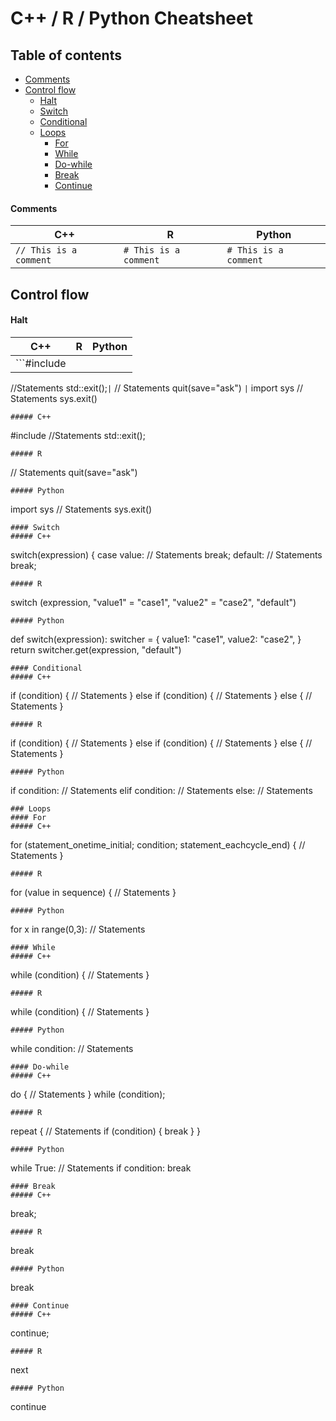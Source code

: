 # C++ / R / Python Cheatsheet
## Table of contents
- [Comments](#comments)
- [Control flow](#control-flow)
  * [Halt](#halt)
  * [Switch](#switch)
  * [Conditional](#conditional)
  * [Loops](#loops)
    + [For](#for)
    + [While](#while)
    + [Do-while](#do-while)
    + [Break](#break)
    + [Continue](#continue)
#### Comments

| C++ | R | Python |
| ------------- | ------------- | ------------- |
| ```// This is a comment```  | ```# This is a comment```  | ```# This is a comment```  |
## Control flow
#### Halt

| C++ | R | Python |
| ------------- | ------------- | ------------- |
| ```#include <cstdlib>
//Statements
std::exit();``` | ```
// Statements
quit(save="ask")
``` | ```
import sys
// Statements
sys.exit()
``` |
##### C++
```
#include <cstdlib>
//Statements
std::exit();
```
##### R
```
// Statements
quit(save="ask")
```
##### Python
```
import sys
// Statements
sys.exit()
```
#### Switch
##### C++
```
switch(expression) {
  case value:
    // Statements
    break;
  default:
    // Statements
    break;
```
##### R
```
switch (expression,
        "value1" = "case1",
        "value2" = "case2",
        "default")
        
```
##### Python
```
def switch(expression): 
    switcher = { 
        value1: "case1", 
        value2: "case2", 
    } 
    return switcher.get(expression, "default") 
```
#### Conditional
##### C++
```
if (condition) {
  // Statements
}
else if (condition) {
  // Statements
}
else {
  // Statements
}
```
##### R
```
if (condition) {
  // Statements
} else if (condition) {
  // Statements
} else {
  // Statements
}
```
##### Python
```
if condition:
  // Statements
elif condition:
  // Statements
else:
  // Statements
```
### Loops
#### For
##### C++
```
for (statement_onetime_initial; condition; statement_eachcycle_end) {
  // Statements
}
```
##### R
```
for (value in sequence) {
  // Statements
}
```
##### Python
```
for x in range(0,3):
  // Statements
```
#### While
##### C++
```
while (condition) {
  // Statements
}
```
##### R
```
while (condition) {
  // Statements
}
```
##### Python
```
while condition:
  // Statements
```
#### Do-while
##### C++
```
do {
  // Statements
} while (condition);
```
##### R
```
repeat {
  // Statements
  if (condition) { break }
}
```
##### Python
```
while True:
  // Statements
  if condition: break
```
#### Break
##### C++
```
break;
```
##### R
```
break
```
##### Python
```
break
```
#### Continue
##### C++
```
continue;
```
##### R
```
next
```
##### Python
```
continue
```
